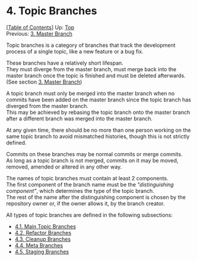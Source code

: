 # 4. Topic Branches #

\[[Table of Contents](index.md#table-of-contents)\]
Up: [Top](index.md)  
Previous: [3. Master Branch](master-branch.md)

Topic branches is a category of branches that track the development process of a single topic, like a new feature or
a bug fix.

These branches have a relatively short lifespan.  
They must diverge from the master branch, must merge back into the master branch once the topic is finished and must be
deleted afterwards. (See section [3. Master Branch](master-branch.md))

A topic branch must only be merged into the master branch when no commits have been added on the master branch since
the topic branch has diverged from the master branch.  
This may be achieved by rebasing the topic branch onto the master branch after a different branch was merged into
the master branch.

At any given time, there should be no more than one person working on the same topic branch to avoid
mismatched histories, though this is not strictly defined.

Commits on these branches may be normal commits or merge commits.  
As long as a topic branch is not merged, commits on it may be moved, removed, amended or altered in any other way.

The names of topic branches must contain at least 2 components.  
The first component of the branch name must be the _"distinguishing component"_, which determines the type of
the topic branch.  
The rest of the name after the distinguishing component is chosen by the repository owner or, if the owner allows it,
by the branch creator.

All types of topic branches are defined in the following subsections:

* [4.1. Main Topic Branches](topic-branches/main-topics.md)
* [4.2. Refactor Branches](topic-branches/refactor.md)
* [4.3. Cleanup Branches](topic-branches/cleanup.md)
* [4.4. Meta Branches](topic-branches/meta.md)
* [4.5. Staging Branches](topic-branches/staging.md)
